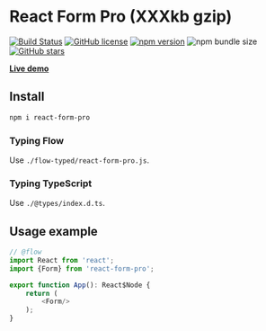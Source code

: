 # React Form Pro (XXXkb gzip)

[![Build Status](https://travis-ci.org/webbestmaster/react-form-pro.svg?branch=master)](https://travis-ci.org/github/webbestmaster/react-form-pro)
[![GitHub license](https://img.shields.io/npm/l/react-form-pro)](https://github.com/webbestmaster/react-form-pro/blob/master/license)
[![npm version](https://img.shields.io/npm/v/react-form-pro.svg?style=flat)](https://www.npmjs.com/package/react-form-pro)
![npm bundle size](https://img.shields.io/bundlephobia/minzip/react-form-pro)
[![GitHub stars](https://img.shields.io/github/stars/webbestmaster/react-form-pro?style=social&maxAge=2592000)](https://github.com/webbestmaster/react-form-pro/)


**[Live demo](http://webbestmaster.github.io/react-form-pro)**


## Install

```bash
npm i react-form-pro
```


### Typing Flow

Use `./flow-typed/react-form-pro.js`.


### Typing TypeScript

Use `./@types/index.d.ts`.


## Usage example

```javascript
// @flow
import React from 'react';
import {Form} from 'react-form-pro';

export function App(): React$Node {
    return (
        <Form/>
    );
}
```
